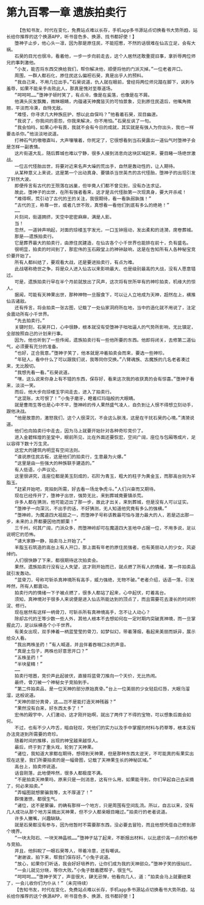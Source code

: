 # 第九百零一章 遗族拍卖行
        【告知书友，时代在变化，免费站点难以长存，手机app多书源站点切换看书大势所趋，站长给你推荐的这个换源APP，听书音色多、换源、找书都好使！】
       堕神子止步，他心头一凛，因为那是原住民，不能招惹，不然的话很难在仙古立足，会有大祸。
       石昊的目光也很冷，看着他，一步一步向前走去，这个人居然还敢重提旧事，拿折辱两位师兄的事刺激他。
       “小友，能否将东西交换给我们，帮你解决他，顺便将他的门派灭掉。”一位老者开口。
       周围，一群人都石化，原住民这么偏袒石昊，真是出乎人的预料。
       “我自己来，不用几位出手。”石昊说道，仇人就在眼前，曾经将两位师兄踏在脚下，讽刺与羞辱，如果不能亲手击败此人，那真是愧对至尊道场。
       “呵呵呵……”堕神子顿时笑了，有点冷，像是在奚落，也像是在不屑。
       他满头灰发飘舞，微眯眼睛，内蕴诸天神魔皆灭的可怕景象，见到原住民退后，他嘴角微翘，平淡而冷漠，自恃无敌。
       “难怪，你寻求几大种族庇护，想以此自保吗？”他看着石昊，双目幽邃。
       “我说了，你我间的恩怨，你我来解决，你不用怕。”石昊反讽了一句。
       “我会怕吗，如果心中有畏，我就不会有今日的成就，其实就是有强人为你出头，我也一样要击杀你。”他淡淡地说道。
       打神石气的嗷嗷直叫，大声嚷嚷着，你死定了，它很想看到当石昊露出一道仙气时堕神子会是怎样一副表情。
       这片街道大乱，随后葬城也难以宁静，很多人接到消息向这块区域赶来，要目睹一场绝世激战。
       一位古代怪胎出世，将要对近来名声大噪的荒出手，自然是轰动性的，让人期待。
       从某种意义上来说，这是第一个出动真身、要镇杀当世英杰的古代怪胎，堕神子的出现引发了轩然大波。
       即便传言有古代的王殒落在凶巢，但毕竟人们都不曾见到，没有办法求证。
       故此，堕神子的出世，在所有强者看来，这才是古代怪胎第一次现真身，要大开杀戒！
       “难得啊，荒引动了古代的王的关注，我很期待，看一看孰弱孰强！”
       “古代的王，称尊一世，或者几世不败，真想看一看他们到底有多么的绝艳！”
       ……
       片刻间，街道拥挤，天空中密密麻麻，满是人影。
       当！
       忽然，一道钟声响起，对面的琼楼玉宇发光，一口玉钟摇动，发出柔和的涟漪，席卷葬城。
       那是——遗族拍卖行。
       它是葬界最大的拍卖行，由原住民建造，在仙古各个小千世界也能排在前十，负有盛名。
       很明显，拍卖的时间到了，那宏伟的玉石殿堂上的神钟敲响，这是在告知所有人各种秘宝竞价要开始了。
       所有人都纠结了，要观看大战，还是要进拍卖行，有点为难。
       此战堪称绝世之争，将是众人进入仙古以来影响最大、也是级别最高的大战，没有人愿意错过。
       可是，遗族拍卖行早在半个月前就放出了风声，这次将有世所罕有的神珍拍卖，机缘大的惊人。
       据闻，可能有天神果出世，那种神物一旦服食下，可以让人立地成为天神，超然在上，横推仙古诸敌。
       还有传言，将会拍卖一张古图，记载了一处仙家洞府所在地，当中的造化就不用说了，注定会震动所有小千世界。
       “先去拍卖行。”
       关键时刻，石昊开口，心中很静，根本就没有受堕神子咄咄逼人的气势所影响，无比镇定，全部按照自己的计划来行事。
       因为，他也听到了一些传闻，遗族拍卖行有一些他所要的东西。他即将闭关，去修第二道仙气，必须要有充分的准备。
       “也好，正合我意。”堕神子笑了，他本就是冲着拍卖会而来，要选一些神珍。
       “年轻人，看中什么了可以跟我们说，我等同你交换。”八臂魂族、古魔族的几名老者凑过来，无比殷切。
       “我想先看一看。”石昊说道。
       “嘿，这么说来你身上有不错的东西，保存好，看来这次我的收获真的会有惊喜。”堕神子看来，淡淡一笑。
       而后，他大步向琼楼玉宇间走去，进入了拍卖行。
       “这混账，太可恨了！”小兔子磨牙，瞪着红玛瑙般的大眼睛。
       就是曹雨生等也是心中不平，堕神岭的传人果然盛气凌人，自负到让人恨不得想立刻动手，跟他决战。
       “他是故意的，激怒我们，这个人很深沉，不会这么肤浅，这是在干扰石昊的心境。”清漪说道。
       他们也向拍卖行中走去，因为马上就要开始针对各种奇珍竞价了。
       进入金碧辉煌的圣堂中，眼前所见，比在外面还要恢宏，空间广阔，座位与包厢等成片，足以容得下数十万生灵。
       这宏大的建筑内明显有空间法则。
       “谁说原住民古板，这是他们的拍卖行，生意最为火爆。”
       “这里是由一些强大的种族联手建造的。”
       有人低语，小声议论。
       这里很讲究，连座位都是美玉刻成的，石阶为青玉，粗大的柱子为黄金玉，而那高台则为羊脂玉。
       “赶紧开始吧，竞拍到所需，好去看一场龙争虎斗。”人们兴奋而又期待。
       现在已经传开了，堕神子出世，强势无比，来到葬城竟要镇杀荒。
       许多人都在猜测，他可能迈出了那一步，故此才出关，来到葬城，但是没有人可以证实。
       “堕神子一向深沉，不出手的话，不好猜测，无人知道他究竟有多么的强横。”
       “堕神岭，为魔道四大祖庭之一，而堕神子号称该教最可怕与潜力最大的人，若是迈出那一步，未来的上界都要因他而颤栗！”
       三千州，何其广阔，门派众多，而堕神岭却可在魔道四大圣地中占据一位，不用多说，足以说明它的恐怖。
       “请大家静一静，拍卖马上开始了。”
       羊脂玉石筑造的高台上有人开口，那上面有年老的原住民强者，也有美丽动人的少女，风姿绰约。
       人们很快静了下来，都很期待这次拍卖会。
       果然，遗族拍卖行没有让人失望，这才刚开始而已，就点燃了所有人的情绪，第一件拍卖品就引发轰动。
       “蓝骨刀，号称可斩杀真神境所有高手，威力强绝，无物不破。”老者介绍，话语一落，引发哗然，所有人都震动。
       拍卖行内的情绪一下子被点燃了，很多人都站了起来，心中起伏，盯着高台。
       须知，真神境对于很多人来说便是进入仙古所能达到的顶点了，而且需要花去漫长的时间积淀、修行。
       现在居然有这样一柄骨刀，可斩杀所有真神境高手，怎不让人动心？
       除却古代的王等少数一些人外，其他人根本不去想如何在一定时期内突破真神境，而一旦掌握此刀，足以纵横各个小千世界。
       有美女出现，双手捧着一柄蓝莹莹的骨刀，如梦似幻，带着薄烟，看起来美丽而妖异，展示给众人看。
       “我出两株圣药！”有人喊道，并且伴着吞咽口水的声音。
       “真是土包子，两株也好意思开口？”
       “五株圣药！”
       “半块星精！”
       ……
       拍卖行喧嚣，竞价声此起彼伏，直接将蓝骨刀推向一个天价，无比热闹。
       最终，骨刀被一个神秘女子竞拍到手。
       “第二件拍卖品，是一位天神的部分原始真骨。”台上一位美丽的少女轻启红唇，大眼乌溜溜，这般说道。
       “天神的部分真骨，这……岂不是能打造天神残器？”
       “果然没有白来，好东西太多了！”
       宏伟的殿宇中，人们激动，这才刚开始啊，就出了两件了不得的宝物，可以想象后面会如何。
       不过，也有不少人咋舌，暗自轻叹，凭他们的实力以及手中掌握的材料与药草等，根本没有办法竞逐到所需要的奇珍。
       随着时间的推移，出现的神宝越来越惊人。
       最后，终于到了重头戏，轮到了天神果。
       “诸位，我知道大家都在期待，想得到天神果，但是那种东西太逆天，不可能真的有果实出现在这里，我们所要拍卖的是一幅骨图，记载了天神果生长的神秘区域。”
       高台上，拍卖师说道。
       话音刚落，此地便哗然，很多人都极度不满。
       “不是拍卖天神果吗，原来只是一则消息，这有什么用，如果能寻到，你们早起自己去采摘了，何必来拍卖。”
       “弄幅图就想蒙骗我等，太不厚道了！”
       群情激愤，都很生气。
       “诸位，这不是蒙骗，的确有那样一个地方，只是周围有空间乱流。所以，自古以来，没有几人成功从那个地方采摘出天神果，但不少人都亲眼目睹过。”拍卖行的老者说道。
       许多人撇嘴，兴趣缺缺。
       就是石昊都没有参与，因为他暂时不需要那东西，没必要去冒险，而且他想凭借自己修到那个境界。
       “一块太阳石、一块天神晶核……”堕神子站了起来，不断报出材料，以比底价高一点的价格参与竞拍。
       并且，他斜睨了一眼石昊等人，带着冷意，还有嘲讽。
       “谢谢诶，拍下来，帮我们保存好。”小兔子说道。
       “放心，如果你们听话，我会好好培养的，让你们成为我的天神部众。”堕神子笑的很灿烂。
       “一会儿就见分晓，等你大败。”小兔子鼓着腮帮子，很生气。
       “呵呵呵……”堕神子笑了，声音很大，肆无忌惮，他看向几人，道：“拍卖会马上就要结束了，一会儿收你们为仆从！”（未完待续）
       【告知书友，时代在变化，免费站点难以长存，手机app多书源站点切换看书大势所趋，站长给你推荐的这个换源APP，听书音色多、换源、找书都好使！】